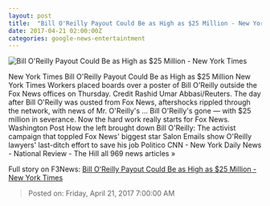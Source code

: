 ```yaml
---
layout: post
title:  "Bill O'Reilly Payout Could Be as High as $25 Million - New York Times"
date: 2017-04-21 02:00:00Z
categories: google-news-entertaintment
---
```


![Bill O'Reilly Payout Could Be as High as $25 Million - New York Times](https://static01.nyt.com/images/2017/04/21/business/21fox2/21fox2-facebookJumbo.jpg)

New York Times Bill O'Reilly Payout Could Be as High as $25 Million New York Times Workers placed boards over a poster of Bill O'Reilly outside the Fox News offices on Thursday. Credit Rashid Umar Abbasi/Reuters. The day after Bill O'Reilly was ousted from Fox News, aftershocks rippled through the network, with news of Mr. O'Reilly's ... Bill O'Reilly's gone — with $25 million in severance. Now the hard work really starts for Fox News. Washington Post How the left brought down Bill O'Reilly: The activist campaign that toppled Fox News' biggest star Salon Emails show O'Reilly lawyers' last-ditch effort to save his job Politico CNN - New York Daily News - National Review - The Hill all 969 news articles »


Full story on F3News: [Bill O'Reilly Payout Could Be as High as $25 Million - New York Times](http://www.f3nws.com/n/XZav2C)

> Posted on: Friday, April 21, 2017 7:00:00 AM
